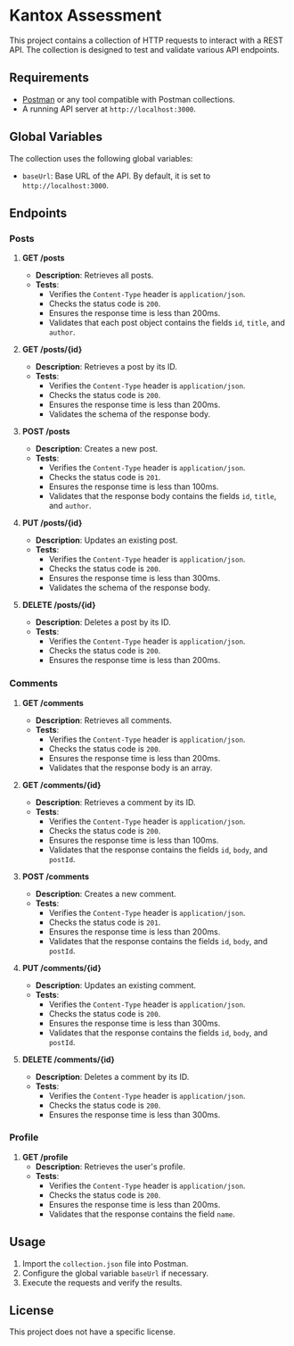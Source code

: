 # Kantox Assessment

This project contains a collection of HTTP requests to interact with a REST API. The collection is designed to test and validate various API endpoints.

## Requirements

- [Postman](https://www.postman.com/downloads/) or any tool compatible with Postman collections.
- A running API server at `http://localhost:3000`.

## Global Variables

The collection uses the following global variables:

- `baseUrl`: Base URL of the API. By default, it is set to `http://localhost:3000`.

## Endpoints

### Posts

1. **GET /posts**
   - **Description**: Retrieves all posts.
   - **Tests**:
     - Verifies the `Content-Type` header is `application/json`.
     - Checks the status code is `200`.
     - Ensures the response time is less than 200ms.
     - Validates that each post object contains the fields `id`, `title`, and `author`.

2. **GET /posts/{id}**
   - **Description**: Retrieves a post by its ID.
   - **Tests**:
     - Verifies the `Content-Type` header is `application/json`.
     - Checks the status code is `200`.
     - Ensures the response time is less than 200ms.
     - Validates the schema of the response body.

3. **POST /posts**
   - **Description**: Creates a new post.
   - **Tests**:
     - Verifies the `Content-Type` header is `application/json`.
     - Checks the status code is `201`.
     - Ensures the response time is less than 100ms.
     - Validates that the response body contains the fields `id`, `title`, and `author`.

4. **PUT /posts/{id}**
   - **Description**: Updates an existing post.
   - **Tests**:
     - Verifies the `Content-Type` header is `application/json`.
     - Checks the status code is `200`.
     - Ensures the response time is less than 300ms.
     - Validates the schema of the response body.

5. **DELETE /posts/{id}**
   - **Description**: Deletes a post by its ID.
   - **Tests**:
     - Verifies the `Content-Type` header is `application/json`.
     - Checks the status code is `200`.
     - Ensures the response time is less than 200ms.

### Comments

1. **GET /comments**
   - **Description**: Retrieves all comments.
   - **Tests**:
     - Verifies the `Content-Type` header is `application/json`.
     - Checks the status code is `200`.
     - Ensures the response time is less than 200ms.
     - Validates that the response body is an array.

2. **GET /comments/{id}**
   - **Description**: Retrieves a comment by its ID.
   - **Tests**:
     - Verifies the `Content-Type` header is `application/json`.
     - Checks the status code is `200`.
     - Ensures the response time is less than 100ms.
     - Validates that the response contains the fields `id`, `body`, and `postId`.

3. **POST /comments**
   - **Description**: Creates a new comment.
   - **Tests**:
     - Verifies the `Content-Type` header is `application/json`.
     - Checks the status code is `201`.
     - Ensures the response time is less than 200ms.
     - Validates that the response contains the fields `id`, `body`, and `postId`.

4. **PUT /comments/{id}**
   - **Description**: Updates an existing comment.
   - **Tests**:
     - Verifies the `Content-Type` header is `application/json`.
     - Checks the status code is `200`.
     - Ensures the response time is less than 300ms.
     - Validates that the response contains the fields `id`, `body`, and `postId`.

5. **DELETE /comments/{id}**
   - **Description**: Deletes a comment by its ID.
   - **Tests**:
     - Verifies the `Content-Type` header is `application/json`.
     - Checks the status code is `200`.
     - Ensures the response time is less than 300ms.

### Profile

1. **GET /profile**
   - **Description**: Retrieves the user's profile.
   - **Tests**:
     - Verifies the `Content-Type` header is `application/json`.
     - Checks the status code is `200`.
     - Ensures the response time is less than 200ms.
     - Validates that the response contains the field `name`.

## Usage

1. Import the `collection.json` file into Postman.
2. Configure the global variable `baseUrl` if necessary.
3. Execute the requests and verify the results.

## License

This project does not have a specific license.